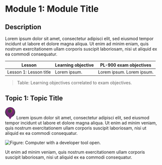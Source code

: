 # Module 1: Module Title

## Description

Lorem ipsum dolor sit amet, consectetur adipisci elit, sed eiusmod tempor incidunt ut labore et dolore magna aliqua. Ut enim ad minim eniam, quis nostrum
exercitationem ullam corporis suscipit laboriosam, nisi ut aliquid ex ea commodi consequatur.

| Lesson | Learning objective | PL-900 exam objectives |
| --- | --- | --- |
| Lesson 1: Lesson title | Lorem ipsum. | Lorem ipsum. Lorem ipsum. |

> Table: Learning objectives correlated to exam objectives.

## Topic 1: Topic Title

![Icon that indicates that the current topic maps to a specific Microsoft Certification Exam Objective Domain.](/media/icons/mapped.png) Lorem ipsum dolor sit amet, consectetur adipisci elit, sed eiusmod tempor incidunt ut labore et dolore magna aliqua. Ut enim ad minim veniam, quis nostrum exercitationem ullam corporis suscipit laboriosam, nisi ut aliquid ex ea commodi consequatur.

![Figure: Computer with a developer tool open.](/media/computer.png)

Ut enim ad minim veniam, quis nostrum exercitationem ullam corporis suscipit laboriosam, nisi ut aliquid ex ea commodi consequatur.
